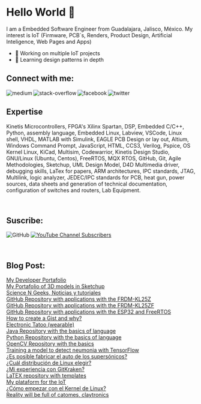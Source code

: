 # Hello World 👋
I am a Embedded Software Engineer from Guadalajara, Jalisco, México. My interest is IoT (Firmware, PCB´s, Renders, Product Design, Artificial Inteligence, Web Pages and Apps)
- 🔭 Working on multiple IoT projects
- 🌱 Learning design patterns in depth

## Connect with me: 

[<img align="left" alt="medium" src="https://img.shields.io/badge/medium-%2312100E.svg?&style=for-the-badge&logo=medium&logoColor=white" />](https://medium.com/@horacio.gonzalez.rivas)

[<img align="left" alt="stack-overflow" src="https://img.shields.io/badge/stack%20overflow-FE7A16?logo=stack-overflow&logoColor=white&style=for-the-badge" />](https://es.stackoverflow.com/users/236368/horacio-gonz%c3%a1lez-rivas)

[<img align="left" alt="facebook" src="https://img.shields.io/badge/facebook-%231877F2.svg?&style=for-the-badge&logo=facebook&logoColor=white" />](https://www.facebook.com/yeors/)

[<img align="left" alt="twitter" src="https://img.shields.io/badge/twitter-%231DA1F2.svg?&style=for-the-badge&logo=twitter&logoColor=white" />](https://twitter.com/JorgeHoracioG10)

<br>

## Expertise
Kinetis Microcontrollers, FPGA's Xilinx Spartan, DSP, Embedded C/C++, Python, assembly language, Embedded Linux, Labview, VSCode, Linux shell, VHDL, MATLAB with Simulink, EAGLE PCB Design or lay out, Altium, Windows Command Prompt, JavaScript, HTML, CCS3, Verilog, Pspice, OS Kernel Linux, KiCad, Multisim, Codewarrior, Kinetis Design Studio, GNU/Linux (Ubuntu, Centos), FreeRTOS, MQX RTOS, GitHub, Git, Agile Methodologies, Sketchup, UML Design Model, D4D Multimedia driver, debugging skills, LaTex for papers, ARM architectures, IPC standards, JTAG, Multilink, logic analyzer, JEDEC/IPC standards for PCB, heat gun, power sources, data sheets and generation of technical documentation, configuration of switches and routers, Lab Equipment. 

<br>

## Suscribe:

[<img align="left" alt="GitHub" src="https://img.shields.io/github/followers/yeors?style=social" />](https://github.com/yeors)

[<img alt="YouTube Channel Subscribers" src="https://img.shields.io/youtube/channel/subscribers/UCwRBvWQq92awxH1XxM6BXEg?style=social"/>](https://www.youtube.com/channel/UCwRBvWQq92awxH1XxM6BXEg)

<br>

## Blog Post:

<!-- BLOG-POST-LIST:START -->
 
<!-- BLOG-POST-LIST:END -->

<A HREF="https://www.jorgehglez.com/"> My Developer Portafolio </A> <br>
<A HREF="https://3dwarehouse.sketchup.com/user/8849134d-d86b-417a-a8a9-a8b1b9b911d2/Jorge-Horacio-G"> My Portafolio of 3D models in Sketchup</A> <br>
<A HREF="https://www.sciencengeeks.com"> Science N Geeks, Noticias y tutoriales </A> <br>
<A HREF="https://www.jorgehglez.com/projects/electronics/github-repository-with-applications-for-the-kl25z-development-board"> GitHub Repository with applications with the FRDM-KL25Z </A> <br>
<A HREF="otra_pagina.html"> GitHub Repository with applications with the FRDM-KL25ZF </A> <br>
<A HREF="otra_pagina.html"> GitHub Repository with applications with the ESP32 and FreeRTOS </A> <br>
<A HREF="otra_pagina.html"> How to create a Gist and why? </A> <br>
<A HREF="otra_pagina.html"> Electronic Tatoo (wearable) </A> <br>
<A HREF="otra_pagina.html"> Java Repository with the basics of language </A> <br>
<A HREF="otra_pagina.html"> Python Repository with the basics of language </A> <br>
<A HREF="otra_pagina.html"> OpenCV Repository with the basics </A> <br>
<A HREF="otra_pagina.html"> Training a model to detect neumonia with TensorFlow </A> <br>
<A HREF="otra_pagina.html"> ¿Es posible fabricar el auto de los supersónicos? </A> <br>
<A HREF="otra_pagina.html"> ¿Cuál distribución de Linux elegir? </A> <br>
<A HREF="otra_pagina.html"> ¿Mi experiencia con GitKraken? </A> <br>
<A HREF="otra_pagina.html"> LaTEX repository with templates </A> <br>
<A HREF="otra_pagina.html"> My plataform for the IoT </A> <br>
<A HREF="otra_pagina.html"> ¿Cómo empezar con el Kernel de Linux? </A> <br>
<A HREF="otra_pagina.html"> Reality will be full of catomes, claytronics </A> <br>

